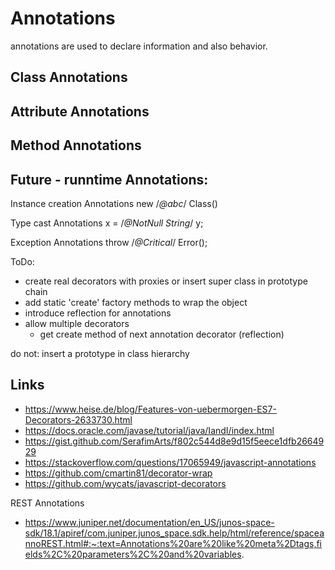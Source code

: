 Annotations
===========

annotations are used to declare information and also behavior.


## Class Annotations
## Attribute Annotations
## Method Annotations


## Future - runntime Annotations:

Instance creation Annotations
new /*@abc*/ Class()

Type cast Annotations
x = /*@NotNull String*/ y;

Exception Annotations
throw /*@Critical*/ Error();

ToDo:
- create real decorators with proxies or insert super class in prototype chain
- add static 'create' factory methods to wrap the object
- introduce reflection for annotations
- allow multiple decorators
    - get create method of next annotation decorator (reflection)

do not: insert a prototype in class hierarchy


## Links

- https://www.heise.de/blog/Features-von-uebermorgen-ES7-Decorators-2633730.html
- https://docs.oracle.com/javase/tutorial/java/IandI/index.html
- https://gist.github.com/SerafimArts/f802c544d8e9d15f5eece1dfb2664929
- https://stackoverflow.com/questions/17065949/javascript-annotations
- https://github.com/cmartin81/decorator-wrap
- https://github.com/wycats/javascript-decorators

REST Annotations
- https://www.juniper.net/documentation/en_US/junos-space-sdk/18.1/apiref/com.juniper.junos_space.sdk.help/html/reference/spaceannoREST.html#:~:text=Annotations%20are%20like%20meta%2Dtags,fields%2C%20parameters%2C%20and%20variables.
